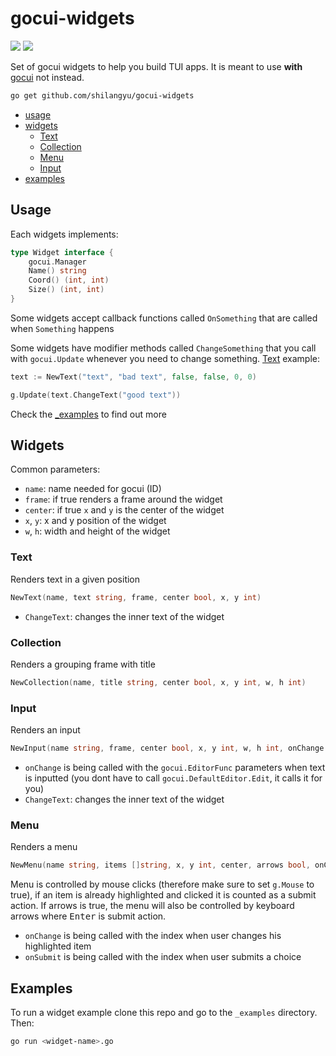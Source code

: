 # gocui-widgets

[![](https://img.shields.io/badge/godoc-reference-5272B4.svg)](http://godoc.org/github.com/shilangyu/gocui-widgets)
[![](https://goreportcard.com/badge/github.com/shilangyu/gocui-widgets)](https://goreportcard.com/report/github.com/shilangyu/gocui-widgets)

Set of gocui widgets to help you build TUI apps. It is meant to use **with** [gocui](https://github.com/jroimartin/gocui) not instead.

```sh
go get github.com/shilangyu/gocui-widgets
```

- [usage](#usage)
- [widgets](#widgets)
  - [Text](#Text)
  - [Collection](#Collection)
  - [Menu](#Menu)
  - [Input](#Input)
- [examples](#examples)

## Usage

Each widgets implements:

```go
type Widget interface {
	gocui.Manager
	Name() string
	Coord() (int, int)
	Size() (int, int)
}
```

Some widgets accept callback functions called `OnSomething` that are called when `Something` happens

Some widgets have modifier methods called `ChangeSomething` that you call with `gocui.Update` whenever you need to change something. [Text](#Text) example:

```go
text := NewText("text", "bad text", false, false, 0, 0)

g.Update(text.ChangeText("good text"))

```

Check the [\_examples](https://github.com/shilangyu/gocui-widgets/tree/master/_examples) to find out more

## Widgets

Common parameters:

- `name`: name needed for gocui (ID)
- `frame`: if true renders a frame around the widget
- `center`: if true `x` and `y` is the center of the widget
- `x`, `y`: x and y position of the widget
- `w`, `h`: width and height of the widget

### Text

Renders text in a given position

```go
NewText(name, text string, frame, center bool, x, y int)
```

- `ChangeText`: changes the inner text of the widget

### Collection

Renders a grouping frame with title

```go
NewCollection(name, title string, center bool, x, y int, w, h int)
```

### Input

Renders an input

```go
NewInput(name string, frame, center bool, x, y int, w, h int, onChange gocui.EditorFunc)
```

- `onChange` is being called with the `gocui.EditorFunc` parameters when text is inputted (you dont have to call `gocui.DefaultEditor.Edit`, it calls it for you)
- `ChangeText`: changes the inner text of the widget

### Menu

Renders a menu

```go
NewMenu(name string, items []string, x, y int, center, arrows bool, onChange, onSubmit func(i int))
```

Menu is controlled by mouse clicks (therefore make sure to set `g.Mouse` to true), if an item is already highlighted and clicked it is counted as a submit action. If arrows is true, the menu will also be controlled by keyboard arrows where <kbd>Enter</kbd> is submit action.

- `onChange` is being called with the index when user changes his highlighted item
- `onSubmit` is being called with the index when user submits a choice

## Examples

To run a widget example clone this repo and go to the `_examples` directory. Then:

```sh
go run <widget-name>.go
```
